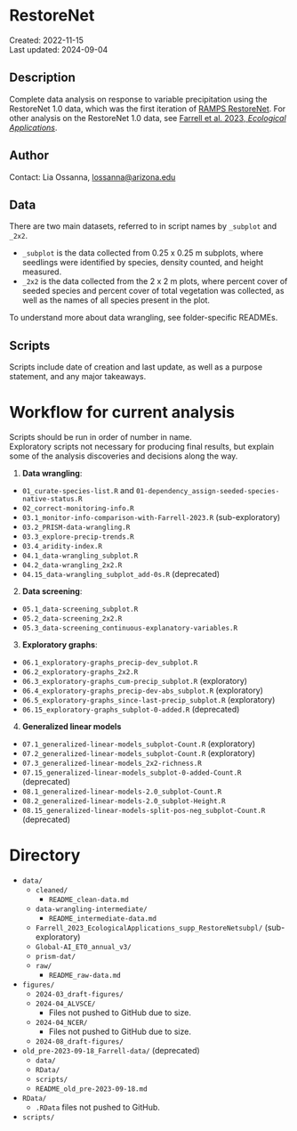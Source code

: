 # RestoreNet
Created: 2022-11-15  
Last updated: 2024-09-04
  
## Description  
Complete data analysis on response to variable precipitation using the RestoreNet 1.0 data, which was the first iteration of [RAMPS RestoreNet](https://www.usgs.gov/centers/southwest-biological-science-center/science/restorenet-distributed-field-trial-network). For other analysis on the RestoreNet 1.0 data, see [Farrell et al. 2023, *Ecological Applications*](https://doi.org/10.1002/eap.2834).

  
## Author
Contact: Lia Ossanna, lossanna@arizona.edu

## Data
There are two main datasets, referred to in script names by `_subplot` and `_2x2`.
- `_subplot` is the data collected from 0.25 x 0.25 m subplots, where seedlings were identified by species, density counted, and height measured.
- `_2x2` is the data collected from the 2 x 2 m plots, where percent cover of seeded species and percent cover of total vegetation was collected, as well as the names of all species present in the plot.  

To understand more about data wrangling, see folder-specific READMEs.

## Scripts
Scripts include date of creation and last update, as well as a purpose statement, and any major takeaways.

# Workflow for current analysis
Scripts should be run in order of number in name.  
Exploratory scripts not necessary for producing final results, but explain some of the analysis discoveries and decisions along the way.
1. **Data wrangling**:
- `01_curate-species-list.R` and `01-dependency_assign-seeded-species-native-status.R`
- `02_correct-monitoring-info.R`
- `03.1_monitor-info-comparison-with-Farrell-2023.R` (sub-exploratory)
- `03.2_PRISM-data-wrangling.R`
- `03.3_explore-precip-trends.R`
- `03.4_aridity-index.R`
- `04.1_data-wrangling_subplot.R`
- `04.2_data-wrangling_2x2.R`
- `04.15_data-wrangling_subplot_add-0s.R` (deprecated)

2. **Data screening**:
- `05.1_data-screening_subplot.R`
- `05.2_data-screening_2x2.R`
- `05.3_data-screening_continuous-explanatory-variables.R`

3. **Exploratory graphs**:
- `06.1_exploratory-graphs_precip-dev_subplot.R`
- `06.2_exploratory-graphs_2x2.R`
- `06.3_exploratory-graphs_cum-precip_subplot.R` (exploratory)
- `06.4_exploratory-graphs_precip-dev-abs_subplot.R` (exploratory)
- `06.5_exploratory-graphs_since-last-precip_subplot.R` (exploratory)
- `06.15_exploratory-graphs_subplot-0-added.R` (deprecated)

4. **Generalized linear models**
- `07.1_generalized-linear-models_subplot-Count.R` (exploratory)
- `07.2_generalized-linear-models_subplot-Count.R` (exploratory)
- `07.3_generalized-linear-models_2x2-richness.R`
- `07.15_generalized-linear-models_subplot-0-added-Count.R` (deprecated)
- `08.1_generalized-linear-models-2.0_subplot-Count.R`
- `08.2_generalized-linear-models-2.0_subplot-Height.R`
- `08.15_generalized-linear-models-split-pos-neg_subplot-Count.R` (deprecated)

# Directory
- `data/`
    - `cleaned/`
        - `README_clean-data.md`
    - `data-wrangling-intermediate/`
        - `README_intermediate-data.md`
    - `Farrell_2023_EcologicalApplications_supp_RestoreNetsubpl/` (sub-exploratory)
    - `Global-AI_ET0_annual_v3/`
    - `prism-dat/`
    - `raw/`
        - `README_raw-data.md`
- `figures/`
    - `2024-03_draft-figures/`
    - `2024-04_ALVSCE/`
        - Files not pushed to GitHub due to size.
    - `2024-04_NCER/`
        - Files not pushed to GitHub due to size.
    - `2024-08_draft-figures/`
- `old_pre-2023-09-18_Farrell-data/` (deprecated)
    - `data/`
    - `RData/`
    - `scripts/`
    - `README_old_pre-2023-09-18.md`
- `RData/`
    - `.RData` files not pushed to GitHub.
- `scripts/`